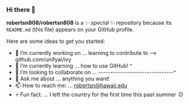 ### Hi there 👋


**robertsn808/robertsn808** is a ✨ _special_ ✨ repository because its `README.md` (this file) appears on your GitHub profile.

Here are some ideas to get you started:

- 🔭 I’m currently working on ... learning to contribute to --> github.com/unifyai/ivy
- 🌱 I’m currently learning ... how to use GitHub!                    ^
- 👯 I’m looking to collaborate on ... -------------------------------^
- 💬 Ask me about ... anything you want!
- 📫 How to reach me: ... robertsn@hawaii.edu
- ⚡ Fun fact: ... I left the country for the first time this past summer :D
